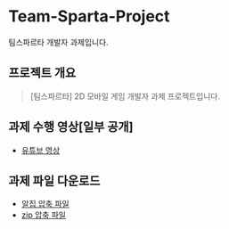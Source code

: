 # Team-Sparta-Project
팀스파르타 개발자 과제입니다.

 ## 프로젝트 개요
 > [팀스파르타] 2D 모바일 게임 개발자 과제 프로젝트입니다.

 ## 과제 수행 영상[일부 공개]
 
 * [유튜브 영상](https://youtu.be/_e8iuj16EVI?si=O0BjmmW7S2lDPTSQ)

 ## 과제 파일 다운로드
 
 * [알집 압축 파일](https://drive.google.com/file/d/1FTw3NN1I76sg3FVl5dIuIRJHRZ-_1J61/view?usp=sharing)
 * [zip 압축 파일](https://drive.google.com/file/d/1l-dirlQ-tAlH5FvVf3TmfjdgjuQCqxtP/view?usp=sharing)

